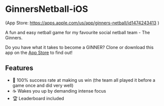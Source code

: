 # GinnersNetball-iOS
(App Store: https://apps.apple.com/us/app/ginners-netball/id1474243413 )

A fun and easy netball game for my favourite social netball team - The Ginners.

Do you have what it takes to become a GINNER? Clone or download this app on the [App Store](https://apps.apple.com/us/app/ginners-netball/id1474243413) to find out! 

## Features
- 🏐 100% success rate at making us win (the team all played it before a game once and did very well)
- ☕️ Wakes you up by demanding intense focus
- 🏆 Leaderboard included
